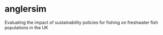 # anglersim
Evaluating the impact of sustainability policies for fishing on freshwater fish populations in the UK

